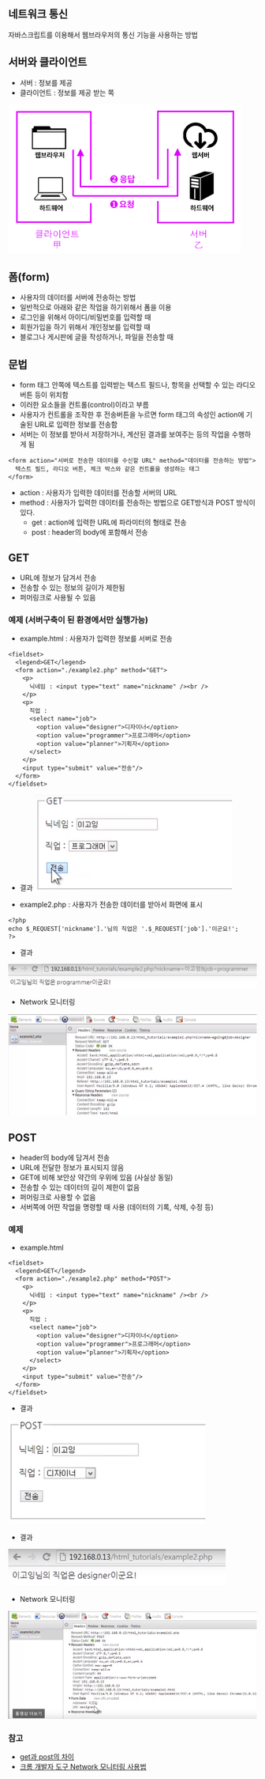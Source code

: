 ## 네트워크 통신 
자바스크립트를 이용해서 웹브라우저의 통신 기능을 사용하는 방법


## 서버와 클라이언트
- 서버 : 정보를 제공
- 클라이언트 : 정보를 제공 받는 쪽

![서버와 클라이언트](images/jsw19.png)


## 폼(form)
- 사용자의 데이터를 서버에 전송하는 방법
- 일반적으로 아래와 같은 작업을 하기위해서 폼을 이용
- 로그인을 위해서 아이디/비밀번호를 입력할 때
- 회원가입을 하기 위해서 개인정보를 입력할 때
- 블로그나 게시판에 글을 작성하거나, 파일을 전송할 때


## 문법
- form 태그 안쪽에 텍스트를 입력받는 텍스트 필드나, 항목을 선택할 수 있는 라디오 버튼 등이 위치함
- 이러한 요소들을 컨트롤(control)이라고 부름
- 사용자가 컨트롤을 조작한 후 전송버튼을 누르면 form 태그의 속성인 action에 기술된 URL로 입력한 정보를 전송함
- 서버는 이 정보를 받아서 저장하거나, 계산된 결과를 보여주는 등의 작업을 수행하게 됨
```
<form action="서버로 전송한 데이터를 수신할 URL" method="데이터를 전송하는 방법">
  텍스트 필드, 라디오 버튼, 체크 박스와 같은 컨트롤을 생성하는 태그
</form>
```
- action : 사용자가 입력한 데이터를 전송할 서버의 URL
- method : 사용자가 입력한 데이터를 전송하는 방법으로 GET방식과 POST 방식이 있다.
  - get : action에 입력한 URL에 파라미터의 형태로 전송
  - post : header의 body에 포함해서 전송


## GET
- URL에 정보가 담겨서 전송
- 전송할 수 있는 정보의 길이가 제한됨
- 퍼머링크로 사용될 수 있음

### 예제 (서버구축이 된 환경에서만 실행가능)
- example.html : 사용자가 입력한 정보를 서버로 전송
```
<fieldset>
  <legend>GET</legend>
  <form action="./example2.php" method="GET">
    <p>
      닉네임 : <input type="text" name="nickname" /><br />
    </p>
    <p>
      직업 :  
      <select name="job">
        <option value="designer">디자이너</option>
        <option value="programmer">프로그래머</option>
        <option value="planner">기획자</option>
      </select>
    </p>
    <input type="submit" value="전송"/>
  </form>
</fieldset>
```
- 결과
![GET](images/jsw20.png)

- example2.php : 사용자가 전송한 데이터를 받아서 화면에 표시
```
<?php
echo $_REQUEST['nickname'].'님의 직업은 '.$_REQUEST['job'].'이군요!';
?>
```

- 결과

![GET](images/jsw21.png)

- Network 모니터링

![GET](images/jsw22.png)


## POST
- header의 body에 담겨서 전송
- URL에 전달한 정보가 표시되지 않음
- GET에 비해 보안상 약간의 우위에 있음 (사실상 동일)
- 전송할 수 있는 데이터의 길이 제한이 없음
- 퍼머링크로 사용할 수 없음
- 서버쪽에 어떤 작업을 명령할 때 사용 (데이터의 기록, 삭제, 수정 등)

### 예제
- example.html
```
<fieldset>
  <legend>GET</legend>
  <form action="./example2.php" method="POST">
    <p>
      닉네임 : <input type="text" name="nickname" /><br />
    </p>
    <p>
      직업 :  
      <select name="job">
        <option value="designer">디자이너</option>
        <option value="programmer">프로그래머</option>
        <option value="planner">기획자</option>
      </select>
    </p>
    <input type="submit" value="전송"/>
  </form>
</fieldset>
```
- 결과

![POST](images/jsw23.png)

- 결과

![POST](images/jsw24.png)

- Network 모니터링

![POST](images/jsw25.png)


### 참고
- [get과 post의 차이](http://blog.outsider.ne.kr/312)
- [크롬 개발자 도구 Network 모니터링 사용법](https://opentutorials.org/course/580/2868)
